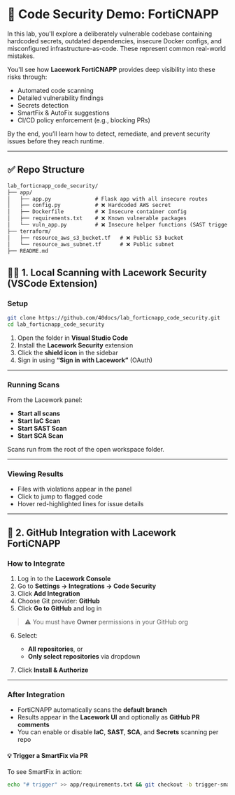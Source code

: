 # 🔐 Code Security Demo: FortiCNAPP

In this lab, you'll explore a deliberately vulnerable codebase containing hardcoded secrets, outdated dependencies, insecure Docker configs, and misconfigured infrastructure-as-code. These represent common real-world mistakes.

You'll see how **Lacework FortiCNAPP** provides deep visibility into these risks through:

* Automated code scanning
* Detailed vulnerability findings
* Secrets detection
* SmartFix & AutoFix suggestions
* CI/CD policy enforcement (e.g., blocking PRs)

By the end, you’ll learn how to detect, remediate, and prevent security issues before they reach runtime.

---

## ✅ Repo Structure

```txt
lab_forticnapp_code_security/
├── app/
│   ├── app.py              # Flask app with all insecure routes
│   ├── config.py           # ❌ Hardcoded AWS secret
│   ├── Dockerfile          # ❌ Insecure container config
│   ├── requirements.txt    # ❌ Known vulnerable packages
│   └── vuln_app.py         # ❌ Insecure helper functions (SAST triggers)
├── terraform/
│   ├── resource_aws_s3_bucket.tf   # ❌ Public S3 bucket
│   └── resource_aws_subnet.tf      # ❌ Public subnet
├── README.md

```

## 🧑‍💻 1. Local Scanning with Lacework Security (VSCode Extension)

### Setup

```bash
git clone https://github.com/40docs/lab_forticnapp_code_security.git
cd lab_forticnapp_code_security
```

1. Open the folder in **Visual Studio Code**
2. Install the **Lacework Security** extension
3. Click the **shield icon** in the sidebar
4. Sign in using **“Sign in with Lacework”** (OAuth)

---

### Running Scans

From the Lacework panel:

* **Start all scans**
* **Start IaC Scan**
* **Start SAST Scan**
* **Start SCA Scan**

Scans run from the root of the open workspace folder.

---

### Viewing Results

* Files with violations appear in the panel
* Click to jump to flagged code
* Hover red-highlighted lines for issue details

---

## 🔗 2. GitHub Integration with Lacework FortiCNAPP

### How to Integrate

1. Log in to the **Lacework Console**
2. Go to **Settings → Integrations → Code Security**
3. Click **Add Integration**
4. Choose Git provider: **GitHub**
5. Click **Go to GitHub** and log in

> ⚠️ You must have **Owner** permissions in your GitHub org

6. Select:

   * **All repositories**, or
   * **Only select repositories** via dropdown
7. Click **Install & Authorize**

---

### After Integration

* FortiCNAPP automatically scans the **default branch**
* Results appear in the **Lacework UI** and optionally as **GitHub PR comments**
* You can enable or disable **IaC**, **SAST**, **SCA**, and **Secrets** scanning per repo

#### 💡 Trigger a SmartFix via PR

To see SmartFix in action:

```bash
echo "# trigger" >> app/requirements.txt && git checkout -b trigger-smartfix && git add app/requirements.txt && git commit -m "Trigger SmartFix" && git push -u origin trigger-smartfix && gh pr create --fill
```

